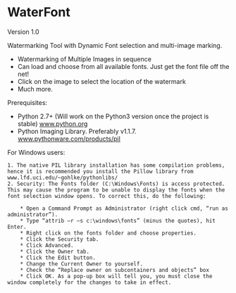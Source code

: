 WaterFont
=========

Version 1.0

Watermarking Tool with Dynamic Font selection and multi-image marking.

* Watermarking of Multiple Images in sequence
* Can load and choose from all available fonts. Just get the font file off the net!
* Click on the image to select the location of the watermark
* Much more.

Prerequisites:
* Python 2.7+ (Will work on the Python3 version once the project is stable) www.python.org
* Python Imaging Library. Preferably v1.1.7. www.pythonware.com/products/pil



For Windows users:

    1. The native PIL library installation has some compilation problems, hence it is recommended you install the Pillow library from www.lfd.uci.edu/~gohlke/pythonlibs/
    2. Security: The Fonts folder (C:\Windows\Fonts) is access protected. This may cause the program to be unable to display the fonts when the font selection window opens. To correct this, do the following:
        
        * Open a Command Prompt as Administrator (right click cmd, “run as administrator”).
        * Type “attrib –r –s c:\windows\fonts” (minus the quotes), hit Enter.
        * Right click on the fonts folder and choose properties.
        * Click the Security tab.
        * Click Advanced.
        * Click the Owner tab.
        * Click the Edit button.
        * Change the Current Owner to yourself.
        * Check the “Replace owner on subcontainers and objects” box
        * Click OK. As a pop-up box will tell you, you must close the window completely for the changes to take in effect.
    
